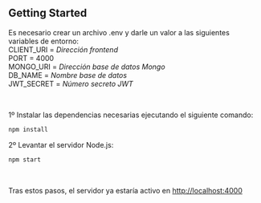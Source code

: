 ## Getting Started

Es necesario crear un archivo .env y darle un valor a las siguientes variables de entorno:<br>
CLIENT_URI = *Dirección frontend*<br>
PORT = 4000<br>
MONGO_URI = *Dirección base de datos Mongo*<br>
DB_NAME = *Nombre base de datos*<br>
JWT_SECRET = *Número secreto JWT*<br>

<br>

1º Instalar las dependencias necesarias ejecutando el siguiente comando:
```bash
npm install
```

2º Levantar el servidor Node.js:
```bash
npm start
```

<br>


Tras estos pasos, el servidor ya estaría activo en [http://localhost:4000](http://localhost:4000)